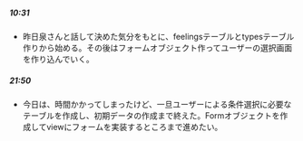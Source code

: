 ##### 10:31
- 昨日泉さんと話して決めた気分をもとに、feelingsテーブルとtypesテーブル作りから始める。その後はフォームオブジェクト作ってユーザーの選択画面を作り込んでいく。  

##### 21:50
- 今日は、時間かかってしまったけど、一旦ユーザーによる条件選択に必要なテーブルを作成し、初期データの作成まで終えた。Formオブジェクトを作成してviewにフォームを実装するところまで進めたい。  


